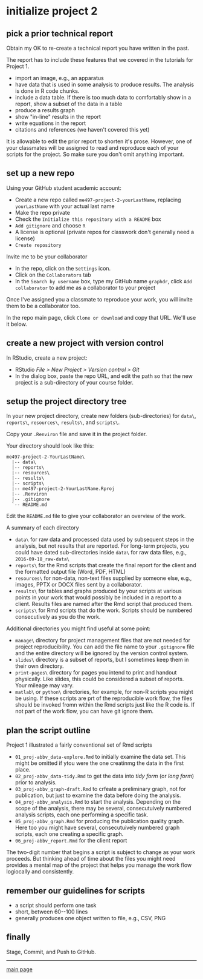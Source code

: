 
initialize project 2
====================

pick a prior technical report
-----------------------------

Obtain my OK to re-create a technical report you have written in the past.

The report has to include these features that we covered in the tutorials for Project 1.

-   import an image, e.g., an apparatus
-   have data that is used in some analysis to produce results. The analysis is done in R code chunks.
-   include a data table. If there is too much data to comfortably show in a report, show a subset of the data in a table
-   produce a results graph
-   show "in-line" results in the report
-   write equations in the report
-   citations and references (we haven't covered this yet)

It is allowable to edit the prior report to shorten it's prose. However, one of your classmates will be assigned to read and reproduce each of your scripts for the project. So make sure you don't omit anything important.

set up a new repo
-----------------

Using your GitHub student academic account:

-   Create a new repo called `me497-project-2-yourLastName`, replacing `yourLastName` with your actual last name
-   Make the repo private
-   Check the `Initialize this repository with a README` box
-   `Add gitignore` and choose `R`
-   A license is optional (private repos for classwork don't generally need a license)
-   `Create repository`

Invite me to be your collaborator

-   In the repo, click on the `Settings` icon.
-   Click on the `Collaborators` tab
-   In the `Search by username` box, type my GitHub name `graphdr`, click `Add collaborator` to add me as a collaborator to your project

Once I've assigned you a classmate to reproduce your work, you will invite them to be a collaborator too.

In the repo main page, click `Clone or download` and copy that URL. We'll use it below.

create a new project with version control
-----------------------------------------

In RStudio, create a new project:

-   RStudio *File &gt; New Project &gt; Version control &gt; Git*
-   In the dialog box, paste the repo URL, and edit the path so that the new project is a sub-directory of your course folder.

setup the project directory tree
--------------------------------

In your new project directory, create new folders (sub-directories) for `data\`, `reports\`, `resources\`, `results\`, and `scripts\`.

Copy your `.Renviron` file and save it in the project folder.

Your directory should look like this:

    me497-project-2-YourLastName\
      |-- data\
      |-- reports\
      |-- resources\
      |-- results\
      |-- scripts\
      |-- me497-project-2-YourLastName.Rproj
      |-- .Renviron
      |-- .gitignore
      `-- README.md

Edit the `README.md` file to give your collaborator an overview of the work.

A summary of each directory

-   `data\` for raw data and processed data used by subsequent steps in the analysis, but not results that are reported. For long-term projects, you could have dated sub-directories inside `data\` for raw data files, e.g., `2016-09-18_raw-data\`
-   `reports\` for the Rmd scripts that create the final report for the client and the formatted output file (Word, PDF, HTML)
-   `resources\` for non-data, non-text files supplied by someone else, e.g., images, PPTX or DOCX files sent by a collaborator.
-   `results\` for tables and graphs produced by your scripts at various points in your work that would possibly be included in a report to a client. Results files are named after the Rmd script that produced them.
-   `scripts\` for Rmd scripts that do the work. Scripts should be numbered consecutively as you do the work.

Additional directories you might find useful at some point:

-   `manage\` directory for project management files that are not needed for project reproducibility. You can add the file name to your `.gitignore` file and the entire directory will be ignored by the version control system.
-   `slides\` directory is a subset of reports, but I sometimes keep them in their own directory.
-   `print-pages\` directory for pages you intend to print and handout physically. Like slides, this could be considered a subset of reports. Your mileage may vary.
-   `matlab\` or `python\` directories, for example, for non-R scripts you might be using. If these scripts are prt of the reproducible work flow, the files should be invoked fromn within the Rmd scripts just like the R code is. If not part of the work flow, you can have git ignore them.

plan the script outline
-----------------------

Project 1 illustrated a fairly conventional set of Rmd scripts

-   `01_proj-abbv_data-explore.Rmd` to initially examine the data set. This might be omitted if ytou were the one creatinmg the data in the first place.
-   `02_proj-abbv_data-tidy.Rmd` to get the data into *tidy form* (or *long form*) prior to analysis.
-   `03_proj-abbv_graph-draft.Rmd` to crfeate a preliminary graph, not for publication, but just to examine the data before doing the analysis.
-   `04_proj-abbv_analysis.Rmd` to start the analysis. Depending on the scope of the analysis, there may be several, consecutuively numbered analysis scripts, each one performing a specific task.
-   `05_proj-abbv_graph.Rmd` for producing the publication quality graph. Here too you might have several, consecutuively numbered graph scripts, each one creating a specific graph.
-   `06_proj-abbv_report.Rmd` for the client report

The two-digit number that begins a script is subject to change as your work proceeds. But thinking ahead of time about the files you might need provides a mental map of the project that helps you manage the work flow logiocally and consistently.

remember our guidelines for scripts
-----------------------------------

-   a script should perform one task
-   short, between 60--100 lines
-   generally produces one object written to file, e.g., CSV, PNG

finally
-------

Stage, Commit, and Push to GitHub.

------------------------------------------------------------------------

[main page](../README.md)

